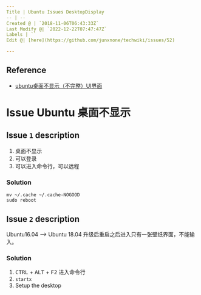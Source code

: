 ```yaml
---
Title | Ubuntu Issues DesktopDisplay
-- | --
Created @ | `2018-11-06T06:43:33Z`
Last Modify @| `2022-12-22T07:47:47Z`
Labels | ``
Edit @| [here](https://github.com/junxnone/techwiki/issues/52)

---
```

## Reference
- [ubuntu桌面不显示（不完整）UI界面](https://blog.csdn.net/m0_37962554/article/details/79336744)

# Issue Ubuntu 桌面不显示

## Issue `1` description

1. 桌面不显示
2. 可以登录
3. 可以进入命令行，可以远程


### Solution

```
mv ~/.cache ~/.cache-NOGOOD
sudo reboot
```

## Issue `2` description

Ubuntu16.04 --> Ubuntu 18.04
升级后重启之后进入只有一张壁纸界面，不能输入。

### Solution

1.  <kbd>CTRL</kbd> +  <kbd>ALT</kbd> +  <kbd>F2</kbd> 进入命令行
2.  `startx`
3. Setup the desktop
